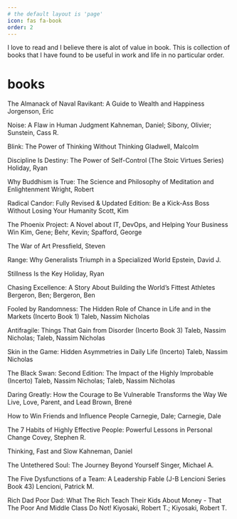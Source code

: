 ```yaml
---
# the default layout is 'page'
icon: fas fa-book
order: 2
---
```


I love to read and I believe there is alot of value in book. This is collection of books that I have found to be useful in work and life in no particular order.

# books
The Almanack of Naval Ravikant: A Guide to Wealth and Happiness Jorgenson, Eric

Noise: A Flaw in Human Judgment
Kahneman, Daniel; Sibony, Olivier; Sunstein, Cass R.

Blink: The Power of Thinking Without Thinking
Gladwell, Malcolm

Discipline Is Destiny: The Power of Self-Control (The Stoic Virtues Series)
Holiday, Ryan

Why Buddhism is True: The Science and Philosophy of Meditation and Enlightenment
Wright, Robert

Radical Candor: Fully Revised & Updated Edition: Be a Kick-Ass Boss Without Losing Your Humanity
Scott, Kim

The Phoenix Project: A Novel about IT, DevOps, and Helping Your Business Win
Kim, Gene; Behr, Kevin; Spafford, George

The War of Art
Pressfield, Steven

Range: Why Generalists Triumph in a Specialized World
Epstein, David J.

Stillness Is the Key
Holiday, Ryan

Chasing Excellence: A Story About Building the World’s Fittest Athletes
Bergeron, Ben; Bergeron, Ben


Fooled by Randomness: The Hidden Role of Chance in Life and in the Markets (Incerto Book 1)
Taleb, Nassim Nicholas

Antifragile: Things That Gain from Disorder (Incerto Book 3)
Taleb, Nassim Nicholas; Taleb, Nassim Nicholas

Skin in the Game: Hidden Asymmetries in Daily Life (Incerto)
Taleb, Nassim Nicholas

The Black Swan: Second Edition: The Impact of the Highly Improbable (Incerto)
Taleb, Nassim Nicholas; Taleb, Nassim Nicholas

Daring Greatly: How the Courage to Be Vulnerable Transforms the Way We Live, Love, Parent, and Lead
Brown, Brené

How to Win Friends and Influence People
Carnegie, Dale; Carnegie, Dale

The 7 Habits of Highly Effective People: Powerful Lessons in Personal Change
Covey, Stephen R.

Thinking, Fast and Slow
Kahneman, Daniel

The Untethered Soul: The Journey Beyond Yourself
Singer, Michael A.

The Five Dysfunctions of a Team: A Leadership Fable (J-B Lencioni Series Book 43)
Lencioni, Patrick M.

Rich Dad Poor Dad: What The Rich Teach Their Kids About Money - That The Poor And Middle Class Do Not!
Kiyosaki, Robert T.; Kiyosaki, Robert T.